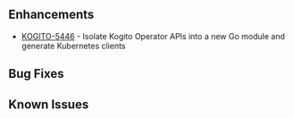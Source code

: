 <!-- Keep them in alphabetical order -->
## Enhancements
- [KOGITO-5446](https://issues.redhat.com/browse/KOGITO-5446) - Isolate Kogito Operator APIs into a new Go module and generate Kubernetes clients 

## Bug Fixes

## Known Issues
